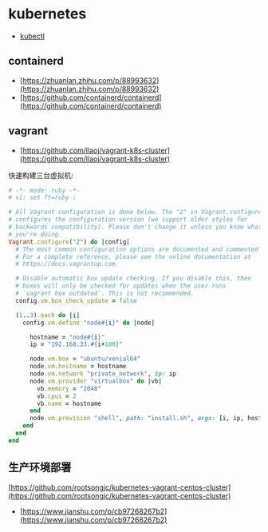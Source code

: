# kubernetes

- [kubectl](./kubectl/README.md)

## containerd

- [https://zhuanlan.zhihu.com/p/88993632](https://zhuanlan.zhihu.com/p/88993632)
- [https://github.com/containerd/containerd](https://github.com/containerd/containerd)

## vagrant

- [https://github.com/llaoj/vagrant-k8s-cluster](https://github.com/llaoj/vagrant-k8s-cluster)

快速构建三台虚拟机: 

```ruby
# -*- mode: ruby -*-
# vi: set ft=ruby :

# All Vagrant configuration is done below. The "2" in Vagrant.configure
# configures the configuration version (we support older styles for
# backwards compatibility). Please don't change it unless you know what
# you're doing.
Vagrant.configure("2") do |config|
  # The most common configuration options are documented and commented below.
  # For a complete reference, please see the online documentation at
  # https://docs.vagrantup.com.

  # Disable automatic box update checking. If you disable this, then
  # boxes will only be checked for updates when the user runs
  # `vagrant box outdated`. This is not recommended.
  config.vm.box_check_update = false

  (1..3).each do |i|
    config.vm.define "node#{i}" do |node|

      hostname = "node#{i}"
      ip = "192.168.33.#{i+100}"

      node.vm.box = "ubuntu/xenial64"
      node.vm.hostname = hostname
      node.vm.network "private_network", ip: ip
      node.vm.provider "virtualbox" do |vb|
        vb.memory = "2048"
        vb.cpus = 2
        vb.name = hostname
      end
      node.vm.provision "shell", path: "install.sh", args: [i, ip, hostname]
    end
  end
end
```

## 生产环境部署

[https://github.com/rootsongjc/kubernetes-vagrant-centos-cluster](https://github.com/rootsongjc/kubernetes-vagrant-centos-cluster)

- [https://www.jianshu.com/p/cb97268267b2](https://www.jianshu.com/p/cb97268267b2)
